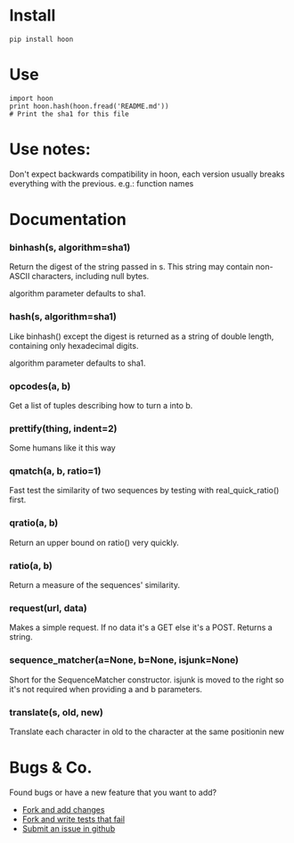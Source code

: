 # Install

    pip install hoon

# Use

    import hoon
    print hoon.hash(hoon.fread('README.md'))
    # Print the sha1 for this file

# Use notes:

Don't expect backwards compatibility in hoon, each version usually breaks everything with the previous. e.g.: function names

# Documentation

### binhash(s, algorithm=sha1)
Return the digest of the string passed in s. This string may contain
non-ASCII characters, including null bytes.

algorithm parameter defaults to sha1.
### hash(s, algorithm=sha1)
Like binhash() except the digest is returned as a string of double
length, containing only hexadecimal digits.

algorithm parameter defaults to sha1.
### opcodes(a, b)
Get a list of tuples describing how to turn a into b.
### prettify(thing, indent=2)
Some humans like it this way
### qmatch(a, b, ratio=1)
Fast test the similarity of two sequences by testing with
real_quick_ratio() first.
### qratio(a, b)
Return an upper bound on ratio() very quickly.
### ratio(a, b)
Return a measure of the sequences' similarity.
### request(url, data)
Makes a simple request. If no data it's a GET else it's a POST.
Returns a string.
### sequence_matcher(a=None, b=None, isjunk=None)
Short for the SequenceMatcher constructor.
isjunk is moved to the right so it's not required
when providing a and b parameters.
### translate(s, old, new)
Translate each character in old to the character
at the same positionin new

# Bugs & Co.

Found bugs or have a new feature that you want to add?

* [Fork and add changes](https://github.com/medecau/hoon/fork)
* [Fork and write tests that fail](https://github.com/medecau/hoon/fork)
* [Submit an issue in github](https://github.com/medecau/hoon/issues)
